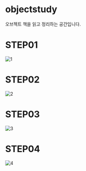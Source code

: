 # objectstudy
오브젝트 책을 읽고 정리하는 공간입니다.

# STEP01
![1](https://gblobscdn.gitbook.com/assets%2F-M7KQQ2ZLP5HVNbeQNZi%2F-MAiVNG8c2_-Qh-E4pkg%2F-MAiVR88U9l8yIl8vEAC%2Fimage.png?alt=media&token=dc5887e4-da79-4b1a-ae8b-abb0c5e3c77d)

# STEP02
![2](https://gblobscdn.gitbook.com/assets%2F-M7KQQ2ZLP5HVNbeQNZi%2F-MAiVNG8c2_-Qh-E4pkg%2F-MAiVvop3D2Zjeb4RemS%2Fimage.png?alt=media&token=31f0a7a8-c67d-4757-b7ba-1df6cbe89366)

# STEP03
![3](https://gblobscdn.gitbook.com/assets%2F-M7KQQ2ZLP5HVNbeQNZi%2F-MAiVNG8c2_-Qh-E4pkg%2F-MAiWGRzHDl1piYv7u42%2Fimage.png?alt=media&token=d93c8ca3-690d-46e2-91b4-64322bd7606f)

# STEP04
![4](https://gblobscdn.gitbook.com/assets%2F-M7KQQ2ZLP5HVNbeQNZi%2F-MAiVNG8c2_-Qh-E4pkg%2F-MAiWmX-N_Z2EXEFAE97%2Fimage.png?alt=media&token=7d6d1782-5044-418f-8e11-387b26c7bcbf)


